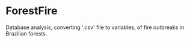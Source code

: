# ForestFire
 Database analysis, converting '.csv' file to variables, of fire outbreaks in Brazilian forests.
